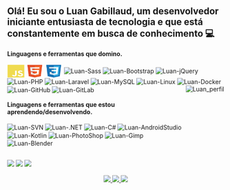 ## Olá! Eu sou o Luan Gabillaud, um desenvolvedor iniciante entusiasta de tecnologia e que está constantemente em busca de conhecimento 💻

  <div>
    <a><strong>Linguagens e ferramentas que domino.</strong></a> 
  </div>
<div style="display: inline_block">
  <br>
  <img align="center" alt="Luan-Js" height="30" width="40" src="https://raw.githubusercontent.com/devicons/devicon/master/icons/javascript/javascript-plain.svg">  
  <img align="center" alt="Luan-HTML" height="30" width="40" src="https://raw.githubusercontent.com/devicons/devicon/master/icons/html5/html5-original.svg">
  <img align="center" alt="Luan-CSS" height="30" width="40" src="https://raw.githubusercontent.com/devicons/devicon/master/icons/css3/css3-original.svg">
  <img align="center" alt="Luan-Sass" height="40" width="40" src="https://cdn.jsdelivr.net/gh/devicons/devicon/icons/sass/sass-original.svg" />
  <img align="center" alt="Luan-Bootstrap" height="40" width="40" src="https://cdn.jsdelivr.net/gh/devicons/devicon/icons/bootstrap/bootstrap-original.svg" />
  <img align="center" alt="Luan-jQuery" height="30" width="40"src="https://cdn.jsdelivr.net/gh/devicons/devicon/icons/jquery/jquery-original-wordmark.svg" />
  <img align="center" alt="Luan-PHP" height="50" width="50" src="https://cdn.jsdelivr.net/gh/devicons/devicon/icons/php/php-plain.svg" />
  <img align="center" alt="Luan-Laravel" height="40" width="40" src="https://cdn.jsdelivr.net/gh/devicons/devicon/icons/laravel/laravel-plain-wordmark.svg" />
  <img align="center" alt="Luan-MySQL" height="60" width="60" src="https://cdn.jsdelivr.net/gh/devicons/devicon/icons/mysql/mysql-original-wordmark.svg" />
  <img align="center" alt="Luan-Linux" height="60" width="60" src="https://cdn.jsdelivr.net/gh/devicons/devicon/icons/linux/linux-original.svg" />
  <img align="center" alt="Luan-Docker" height="40" width="40" src="https://cdn.jsdelivr.net/gh/devicons/devicon/icons/docker/docker-original-wordmark.svg" />
  <img align="center" alt="Luan-GitHub" height="40" width="40" src="https://cdn.jsdelivr.net/gh/devicons/devicon/icons/github/github-original.svg"/>
  <img align="center" alt="Luan-GitLab" height="40" width="40" src="https://cdn.jsdelivr.net/gh/devicons/devicon/icons/gitlab/gitlab-original.svg" />
  <img align="right" alt="Luan_perfil" height="200" hstyle="border-radius:50px;" src="https://avatars.githubusercontent.com/u/52471233?v=4"> 
  
  <br>
  <br>
  
  <div>
    <a><strong>Linguagens e ferramentas que estou aprendendo/desenvolvendo.</strong><a>
  </div>
      <br>
      <img align="center" alt="Luan-SVN" height="40" width="40" src="https://cdn.jsdelivr.net/gh/devicons/devicon/icons/tortoisegit/tortoisegit-original.svg" />
      <img align="center" alt="Luan-.NET" height="40" width="40" src="https://cdn.jsdelivr.net/gh/devicons/devicon/icons/dotnetcore/dotnetcore-original.svg" />
      <img align="center" alt="Luan-C#" height="40" width="40" src="https://cdn.jsdelivr.net/gh/devicons/devicon/icons/csharp/csharp-original.svg" />
      <img align="center" alt="Luan-AndroidStudio" height="40" width="40" src="https://cdn.jsdelivr.net/gh/devicons/devicon/icons/androidstudio/androidstudio-original.svg" />
      <img align="center" alt="Luan-Kotlin" height="40" width="40" src="https://cdn.jsdelivr.net/gh/devicons/devicon/icons/kotlin/kotlin-original.svg" />
      <img align="center" alt="Luan-PhotoShop" height="40" width="40" src="https://cdn.jsdelivr.net/gh/devicons/devicon/icons/photoshop/photoshop-line.svg" />
      <img align="center" alt="Luan-Gimp" height="40" width="40" src="https://cdn.jsdelivr.net/gh/devicons/devicon/icons/gimp/gimp-original.svg" />
      <img align="center" alt="Luan-Blender" height="40" width="40" src="https://cdn.jsdelivr.net/gh/devicons/devicon/icons/blender/blender-original.svg" />
</div>
  
  ##
 
<div>
  <a href="https://instagram.com/luangabillaud" target="_blank"><img src="https://img.shields.io/badge/-Instagram-%23E4405F?style=for-the-badge&logo=instagram&logoColor=white" target="_blank"></a>
  <a href = "mailto:calazansgabillaud@gmail.com"><img src="https://img.shields.io/badge/-Gmail-%23333?style=for-the-badge&logo=gmail&logoColor=white" target="_blank"></a>
  <a href="https://www.linkedin.com/in/luan-gabillaud-5520881b9/" target="_blank"><img src="https://img.shields.io/badge/-LinkedIn-%230077B5?style=for-the-badge&logo=linkedin&logoColor=white" target="_blank"></a> 
 
 <br>
 <br>
  
 <div align="center">     
  <a href="https://github.com/LuanGabillaud">
    <img src="https://github-readme-stats.vercel.app/api?username=LuanGabillaud&show_icons=true&theme=github_dark&hide_border=true" />
    <img src="https://github-readme-streak-stats.herokuapp.com/?user=LuanGabillaud&theme=github-dark-blue&hide_border=true" />
    <img src="https://activity-graph.herokuapp.com/graph?username=LuanGabillaud&theme=react-dark" />
  </a>
</p>
 </div>
</div>
